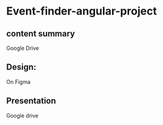 # Event-finder-angular-project
## content summary
Google Drive
## Design:
On Figma
## Presentation
Google drive


